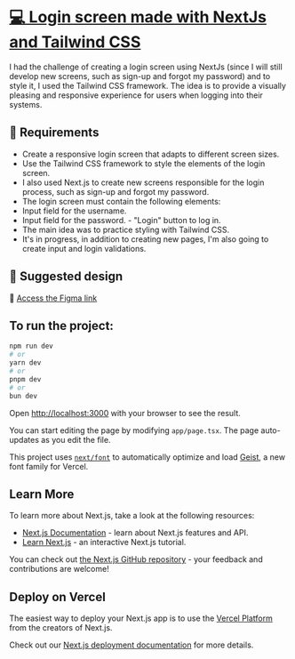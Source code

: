 # [💻 Login screen made with NextJs and Tailwind CSS](https://codante.io/mini-projetos/mp-tela-login-tailwind)

I had the challenge of creating a login screen using NextJs (since I will still develop new screens, such as sign-up and forgot my password) and to style it, I used the Tailwind CSS framework. The idea is to provide a visually pleasing and responsive experience for users when logging into their systems.

## 🔨 Requirements
- Create a responsive login screen that adapts to different screen sizes.
- Use the Tailwind CSS framework to style the elements of the login screen.
- I also used Next.js to create new screens responsible for the login process, such as sign-up and forgot my password.
- The login screen must contain the following elements:
- Input field for the username.
- Input field for the password. - "Login" button to log in.
- The main idea was to practice styling with Tailwind CSS.
- It's in progress, in addition to creating new pages, I'm also going to create input and login validations.

## 🎨 Suggested design
🔗 [Access the Figma link](https://www.figma.com/file/suvmja6210ggZOO6Cpehjl/Mini-Projeto---A-tela-de-login-mais-bonita-do-mundo?type=design&node-id=0%3A1&t=pnT8xEiypSKTO4Z7-1)

## To run the project:

```bash
npm run dev
# or
yarn dev
# or
pnpm dev
# or
bun dev
```

Open [http://localhost:3000](http://localhost:3000) with your browser to see the result.

You can start editing the page by modifying `app/page.tsx`. The page auto-updates as you edit the file.

This project uses [`next/font`](https://nextjs.org/docs/app/building-your-application/optimizing/fonts) to automatically optimize and load [Geist](https://vercel.com/font), a new font family for Vercel.

## Learn More

To learn more about Next.js, take a look at the following resources:

- [Next.js Documentation](https://nextjs.org/docs) - learn about Next.js features and API.
- [Learn Next.js](https://nextjs.org/learn) - an interactive Next.js tutorial.

You can check out [the Next.js GitHub repository](https://github.com/vercel/next.js) - your feedback and contributions are welcome!

## Deploy on Vercel

The easiest way to deploy your Next.js app is to use the [Vercel Platform](https://vercel.com/new?utm_medium=default-template&filter=next.js&utm_source=create-next-app&utm_campaign=create-next-app-readme) from the creators of Next.js.

Check out our [Next.js deployment documentation](https://nextjs.org/docs/app/building-your-application/deploying) for more details.
